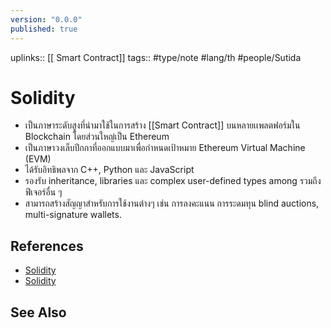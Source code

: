 ```yaml
---
version: "0.0.0"
published: true
---
```

uplinks:: [[ Smart Contract]]
tags:: #type/note #lang/th #people/Sutida
# Solidity
- เป็นภาษาระดับสูงที่นำมาใช้ในการสร้าง [[Smart Contract]] บนหลายเเพลตฟอร์มใน Blockchain โดยส่วนใหญ่เป็น Ethereum
- เป็นภาษาวงเล็บปีกกาที่ออกแบบมาเพื่อกำหนดเป้าหมาย Ethereum Virtual Machine (EVM)
- ได้รับอิทธิพลจาก C++, Python และ JavaScript 
- รองรับ inheritance, libraries และ  complex user-defined types among รวมถึงฟีเจอร์อื่น ๆ
- สามารถสร้างสัญญาสำหรับการใช้งานต่างๆ เช่น การลงคะแนน การระดมทุน blind auctions, multi-signature wallets. 

## References
- [Solidity](https://docs.soliditylang.org/en/v0.8.13/)
- [Solidity](https://th.wikipedia.org/wiki/%E0%B8%8B%E0%B8%AD%E0%B8%A5%E0%B8%B4%E0%B8%94%E0%B8%B4%E0%B8%95%E0%B8%B5)

## See Also





